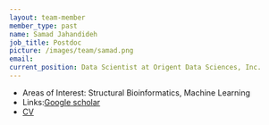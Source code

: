 ```yaml
---
layout: team-member
member_type: past
name: Samad Jahandideh
job_title: Postdoc
picture: /images/team/samad.png
email: 
current_position: Data Scientist at Origent Data Sciences, Inc.
---
```


- Areas of Interest: Structural Bioinformatics, Machine Learning
- Links:[Google scholar](https://scholar.google.com/citations?user=Zii3bswAAAAJ&hl=en)
- [CV](https://urldefense.proofpoint.com/v2/url?u=https-3A__www.dropbox.com_s_t85xozzf7a12t32_CV-2DSamad.pdf-3Fdl-3D0&d=CwMFAg&c=6vgNTiRn9_pqCD9hKx9JgXN1VapJQ8JVoF8oWH1AgfQ&r=If3q31IzmvtaSafKlLJpEQ1a307BMEdqshWCHZ8AUvQ&m=Xq4HRXcqLcn-j9Pa2Gir1ASKn8cdeoALTYjkUzSvnXA&s=aT5NAG1yjB7eIFCfuZ6waXtfwYQ0bpp585Sv117Tqww&e=)
